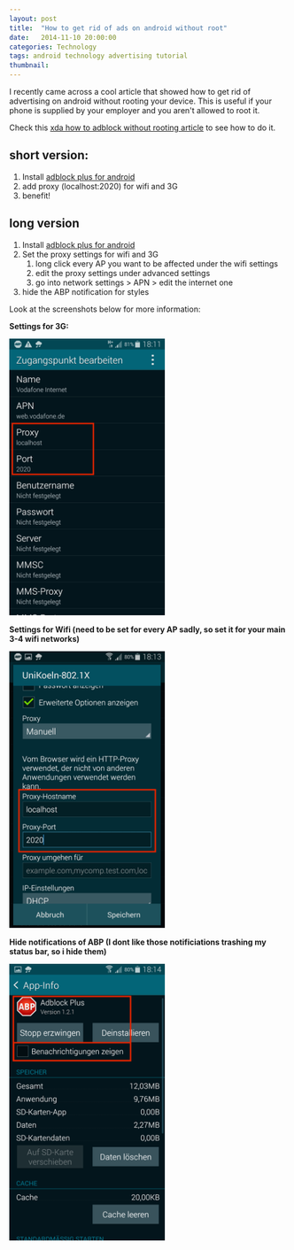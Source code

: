 ```yaml
---
layout: post
title:  "How to get rid of ads on android without root"
date:   2014-11-10 20:00:00
categories: Technology
tags: android technology advertising tutorial
thumbnail:
---
```


I recently came across a cool article that showed how to get rid of advertising on android without rooting your device. This is useful if your phone is supplied by your employer and you aren't allowed to root it. 

Check this [xda how to adblock without rooting article](http://forum.xda-developers.com/showthread.php?t=2726443) to see how to do it. 

## short version:

1. Install [adblock plus for android](https://adblockplus.org/en/android-install)
2. add proxy  (localhost:2020) for wifi and 3G
3. benefit!

## long version

1.  Install [adblock plus for android](https://adblockplus.org/en/android-install)
2. Set the proxy settings for wifi and 3G
	1. long click every AP you want to be affected under the wifi settings
	2. edit the proxy settings under advanced settings
	3. go into network settings > APN > edit the internet one
3. hide the ABP notification for styles

Look at the screenshots below for more information:

**Settings for 3G:**

<img style="max-height: 500px;" src="/images/android_adb_no_root_1.png"/>

**Settings for Wifi (need to be set for every AP sadly, so set it for your main 3-4 wifi networks)**

<img style="max-height: 500px;" src="/images/android_adb_no_root_2.png"/>

**Hide notifications of ABP (I dont like those notificiations trashing my status bar, so i hide them)**

<img style="max-height: 500px;" src="/images/android_adb_no_root_3.png"/>



